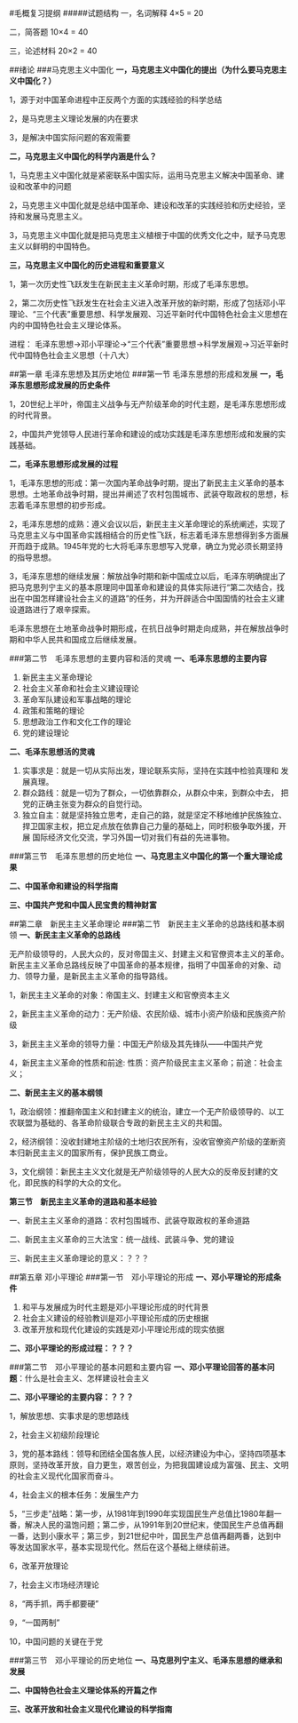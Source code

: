 #毛概复习提纲
#####试题结构
一，名词解释 4×5 = 20

二，简答题 10×4 = 40

三，论述材料 20×2 = 40

##绪论
###马克思主义中国化
**一，马克思主义中国化的提出（为什么要马克思主义中国化？）**

1，源于对中国革命进程中正反两个方面的实践经验的科学总结

2，是马克思主义理论发展的内在要求

3，是解决中国实际问题的客观需要


**二，马克思主义中国化的科学内涵是什么？**

1，马克思主义中国化就是紧密联系中国实际，运用马克思主义解决中国革命、建设和改革中的问题

2，马克思主义中国化就是总结中国革命、建设和改革的实践经验和历史经验，坚持和发展马克思主义。

3，马克思主义中国化就是把马克思主义植根于中国的优秀文化之中，赋予马克思主义以鲜明的中国特色。


**三，马克思主义中国化的历史进程和重要意义**

1，第一次历史性飞跃发生在新民主主义革命时期，形成了毛泽东思想。

2，第二次历史性飞跃发生在社会主义进入改革开放的新时期，形成了包括邓小平理论、“三个代表”重要思想、科学发展观、习近平新时代中国特色社会主义思想在内的中国特色社会主义理论体系。

进程：
毛泽东思想->邓小平理论->“三个代表”重要思想->科学发展观->习近平新时代中国特色社会主义思想（十八大）



##第一章 毛泽东思想及其历史地位
###第一节 毛泽东思想的形成和发展
**一，毛泽东思想形成发展的历史条件**

1，20世纪上半叶，帝国主义战争与无产阶级革命的时代主题，是毛泽东思想形成的时代背景。

2，中国共产党领导人民进行革命和建设的成功实践是毛泽东思想形成和发展的实践基础。

**二，毛泽东思想形成发展的过程**

1，毛泽东思想的形成：第一次国内革命战争时期，提出了新民主主义革命的基本思想。土地革命战争时期，提出并阐述了农村包围城市、武装夺取政权的思想，标志着毛泽东思想的初步形成。

2，毛泽东思想的成熟：遵义会议以后，新民主主义革命理论的系统阐述，实现了马克思主义与中国革命实践相结合的历史性飞跃，标志着毛泽东思想得到多方面展开而趋于成熟。1945年党的七大将毛泽东思想写入党章，确立为党必须长期坚持的指导思想。

3，毛泽东思想的继续发展：解放战争时期和新中国成立以后，毛泽东明确提出了把马克思列宁主义的基本原理同中国革命和建设的具体实际进行“第二次结合，找出在中国怎样建设社会主义的道路”的任务，并为开辟适合中国国情的社会主义建设道路进行了艰辛探索。

毛泽东思想在土地革命战争时期形成，在抗日战争时期走向成熟，并在解放战争时期和中华人民共和国成立后继续发展。


###第二节　毛泽东思想的主要内容和活的灵魂
**一、毛泽东思想的主要内容**

1. 新民主主义革命理论
2. 社会主义革命和社会主义建设理论
3. 革命军队建设和军事战略的理论
4. 政策和策略的理论
5. 思想政治工作和文化工作的理论
6. 党的建设理论

**二、毛泽东思想活的灵魂**

1. 实事求是：就是一切从实际出发，理论联系实际，坚持在实践中检验真理和 发展真理。
2. 群众路线：就是一切为了群众，一切依靠群众，从群众中来，到群众中去， 把党的正确主张变为群众的自觉行动。
3. 独立自主：就是坚持独立思考，走自己的路，就是坚定不移地维护民族独立、 捍卫国家主权，把立足点放在依靠自己力量的基础上，同时积极争取外援，开展 国际经济文化交流，学习外国一切对我们有益的先进事物。


###第三节　毛泽东思想的历史地位
**一、马克思主义中国化的第一个重大理论成果**

**二、中国革命和建设的科学指南**

**三、中国共产党和中国人民宝贵的精神财富**




##第二章　新民主主义革命理论
###第二节　新民主主义革命的总路线和基本纲领
**一、新民主主义革命的总路线**
	
无产阶级领导的，人民大众的，反对帝国主义、封建主义和官僚资本主义的革命。新民主主义革命总路线反映了中国革命的基本规律，指明了中国革命的对象、动力、领导力量，是新民主主义革命的指导路线。
	
1，新民主主义革命的对象：帝国主义、封建主义和官僚资本主义

2，新民主主义革命的动力：无产阶级、农民阶级、城市小资产阶级和民族资产阶级

3，新民主主义革命的领导力量：中国无产阶级及其先锋队——中国共产党

4，新民主主义革命的性质和前途: 性质：资产阶级民主主义革命；前途：社会主义；


**二、新民主主义的基本纲领**

1，政治纲领：推翻帝国主义和封建主义的统治，建立一个无产阶级领导的、以工农联盟为基础的、各革命阶级联合专政的新民主主义的共和国。

2，经济纲领：没收封建地主阶级的土地归农民所有，没收官僚资产阶级的垄断资本归新民主主义的国家所有，保护民族工商业。

3，文化纲领：新民主主义文化就是无产阶级领导的人民大众的反帝反封建的文化，即民族的科学的大众的文化。


**第三节　新民主主义革命的道路和基本经验**

一、新民主主义革命的道路：农村包围城市、武装夺取政权的革命道路

二、新民主主义革命的三大法宝：统一战线、武装斗争、党的建设

三、新民主主义革命理论的意义：？？？



##第五章 邓小平理论
###第一节　邓小平理论的形成
**一、邓小平理论的形成条件**

1. 和平与发展成为时代主题是邓小平理论形成的时代背景
2. 社会主义建设的经验教训是邓小平理论形成的历史根据
3. 改革开放和现代化建设的实践是邓小平理论形成的现实依据

**二、邓小平理论的形成过程：？？？**


###第二节　邓小平理论的基本问题和主要内容
**一、邓小平理论回答的基本问题**：什么是社会主义、怎样建设社会主义

**二、邓小平理论的主要内容：？？？**

1，解放思想、实事求是的思想路线

2，社会主义初级阶段理论

3，党的基本路线：领导和团结全国各族人民，以经济建设为中心，坚持四项基本原则，坚持改革开放，自力更生，艰苦创业，为把我国建设成为富强、民主、文明的社会主义现代化国家而奋斗。

4，社会主义的根本任务：发展生产力

5，“三步走”战略：第一步，从1981年到1990年实现国民生产总值比1980年翻一番，解决人民的温饱问题；第二步，从1991年到20世纪末，使国民生产总值再翻一番，达到小康水平；第三步，到21世纪中叶，国民生产总值再翻两番，达到中等发达国家水平，基本实现现代化。然后在这个基础上继续前进。

6，改革开放理论

7，社会主义市场经济理论

8，“两手抓，两手都要硬”

9，“一国两制”

10，中国问题的关键在于党

###第三节　邓小平理论的历史地位
**一、马克思列宁主义、毛泽东思想的继承和发展**

**二、中国特色社会主义理论体系的开篇之作**

**三、改革开放和社会主义现代化建设的科学指南**














